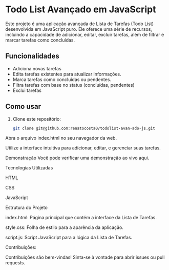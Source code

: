 # Todo List Avançado em JavaScript

Este projeto é uma aplicação avançada de Lista de Tarefas (Todo List) desenvolvida em JavaScript puro. Ele oferece uma série de recursos, incluindo a capacidade de adicionar, editar, excluir tarefas, além de filtrar e marcar tarefas como concluídas.

## Funcionalidades

- Adiciona novas tarefas
- Edita tarefas existentes para atualizar informações.
- Marca tarefas como concluídas ou pendentes.
- Filtra tarefas com base no status (concluídas, pendentes)
- Exclui tarefas

## Como usar

1. Clone este repositório:

   ```bash
   git clone git@github.com:renatocosta0/todolist-avan-ado-js.git
Abra o arquivo index.html no seu navegador da web.

Utilize a interface intuitiva para adicionar, editar, e gerenciar suas tarefas.

Demonstração
Você pode verificar uma demonstração ao vivo aqui.

Tecnologias Utilizadas

HTML

CSS

JavaScript

Estrutura do Projeto

index.html: Página principal que contém a interface da Lista de Tarefas.

style.css: Folha de estilo para a aparência da aplicação.

script.js: Script JavaScript para a lógica da Lista de Tarefas.

Contribuições:

Contribuições são bem-vindas! Sinta-se à vontade para abrir issues ou pull requests.

